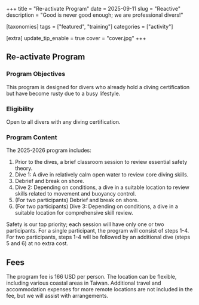 +++
title = "Re-activate Program"
date = 2025-09-11
slug = "Reactive"
description = "Good is never good enough; we are professional divers!"

[taxonomies]
tags = ["featured", "training"]
categories = ["activity"]

[extra]
update_tip_enable = true
cover = "cover.jpg"
+++

## Re-activate Program
### Program Objectives
This program is designed for divers who already hold a diving certification but have become rusty due to a busy lifestyle.

### Eligibility
Open to all divers with any diving certification.

### Program Content
The 2025-2026 program includes:
1. Prior to the dives, a brief classroom session to review essential safety theory.
2. Dive 1: A dive in relatively calm open water to review core diving skills.
3. Debrief and break on shore.
4. Dive 2: Depending on conditions, a dive in a suitable location to review skills related to movement and buoyancy control.
5. (For two participants) Debrief and break on shore.
6. (For two participants) Dive 3: Depending on conditions, a dive in a suitable location for comprehensive skill review.

Safety is our top priority; each session will have only one or two participants.  For a single participant, the program will consist of steps 1-4. For two participants, steps 1-4 will be followed by an additional dive (steps 5 and 6) at no extra cost.

## Fees
The program fee is 166 USD per person.  The location can be flexible, including various coastal areas in Taiwan. Additional travel and accommodation expenses for more remote locations are not included in the fee, but we will assist with arrangements.
